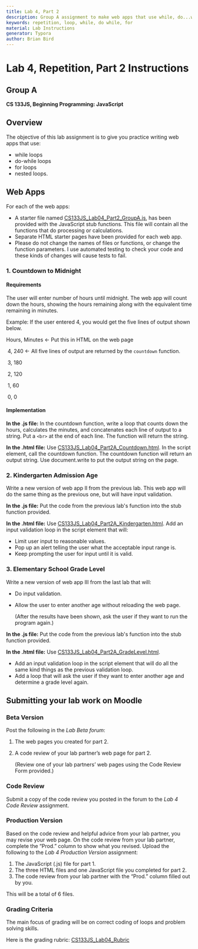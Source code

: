 ```yaml
---
title: Lab 4, Part 2
description: Group A assignment to make web apps that use while, do...while, and for loops as well as nested loops.
keywords: repetition, loop, while, do while, for
material: Lab Instructions
generator: Typora
author: Brian Bird
---
```


<h1>Lab 4, Repetition, Part 2 Instructions</h1>

<h2>Group A</h2>

**CS 133JS, Beginning Programming: JavaScript**

## Overview

The objective of this lab assignment is to give you practice writing web apps that use:  

- while loops
- do-while loops
- for loops
- nested loops.

## Web Apps

For each of the web apps:

- A starter file named [CS133JS_Lab04_Part2_GroupA.js](https://lcc-cit.github.io/CS133JS-CourseMaterials/Labs/Lab04/CS133JS_Lab04_Part2_GroupA.js), has been provided with the JavaScript stub functions. This file will contain all the functions that do processing or calculations.
- Separate HTML starter pages have been provided for each web app.
- Please do not change the names of files or functions, or change the function parameters. I use automated testing to check your code and these kinds of changes will cause tests to fail.

### 1. Countdown to Midnight

#### Requirements

The user will enter number of hours until midnight. The web app will count down the hours, showing the hours remaining along with the equivalent time remaining in minutes.

Example: If the user entered 4, you would get the five lines of output shown below.


Hours, Minutes    &leftarrow; Put this in HTML on the web page

​     4,      240          &leftarrow; All five lines of output are returned by the `countdown` function.

​     3,      180

​     2,      120

​     1,      60

​     0,       0

#### Implementation

**In the .js file:** In the countdown function, write a loop that counts down the hours, calculates the minutes, and concatenates each line of output to a string. Put a `<br>` at the end of each line. The function will return the string.

**In the .html file:** Use [CS133JS_Lab04_Part2A_Countdown.html](https://lcc-cit.github.io/CS133JS-CourseMaterials/Labs/Lab04/CS133JS_Lab04_Part2A_Countdown.html). In the script element, call the countdown function. The countdown function will return an output string. Use document.write to put the output string on the page.

### 2. Kindergarten Admission Age

Write a new version of web app II from the previous lab. This web app will do the same thing as the previous one, but will have input validation.

**In the .js file:** Put the code from the previous lab's function into the stub function provided.

**In the .html file:** Use [CS133JS_Lab04_Part2A_Kindergarten.html](https://lcc-cit.github.io/CS133JS-CourseMaterials/Labs/Lab04/CS133JS_Lab04_Part2A_Kindergarten.html). Add an input validation loop in the script element that will:

- Limit user input to reasonable values. 
- Pop up an alert telling the user what the acceptable input range is.
- Keep prompting the user for input until it is valid.

### 3. Elementary School Grade Level

Write a new version of web app III from the last lab that will:

- Do input validation.

- Allow the user to enter another age without reloading the web page. 

  (After the results have been shown, ask the user if they want to run the program again.)

 **In the .js file:** Put the code from the previous lab's function into the stub function provided.

**In the .html file:** Use [CS133JS_Lab04_Part2A_GradeLevel.html](https://lcc-cit.github.io/CS133JS-CourseMaterials/Labs/Lab04/CS133JS_Lab04_Part2A_GradeLevel.html). 

- Add an input validation loop in the script element that will do all the same kind things as the previous validation loop.
- Add a loop that will ask the user if they want to enter another age and determine a grade level again.

## Submitting your lab work on Moodle

### Beta Version

Post the following in the *Lab Beta forum*:

1. The web pages you created for part 2.

2.  A code review of your lab partner’s web page for part 2. 

    (Review one of your lab partners’ web pages using the Code Review Form provided.)

### Code Review

Submit a copy of the code review you posted in the forum to the *Lab 4 Code Review* assignment.

### Production Version

 Based on the code review and helpful advice from your lab partner, you may revise your web page. On the code review from your lab partner, complete the “Prod.” column to show what you revised. Upload the following to the *Lab 4 Production Version* assignment:

1. The JavaScript (.js) file for part 1.
2. The three HTML files and one JavaScript file you completed for part 2.
3. The code review from your lab partner with the “Prod.” column filled out by you.

This will be a total of 6 files.

### Grading Criteria

The main focus of grading will be on correct coding of loops and problem solving skills.

Here is the grading rubric: [CS133JS_Lab04_Rubric](https://lcc-cit.github.io/CS133JS-CourseMaterials/Labs/Lab04/CS133JS_Lab04_Rubric.pdf)

